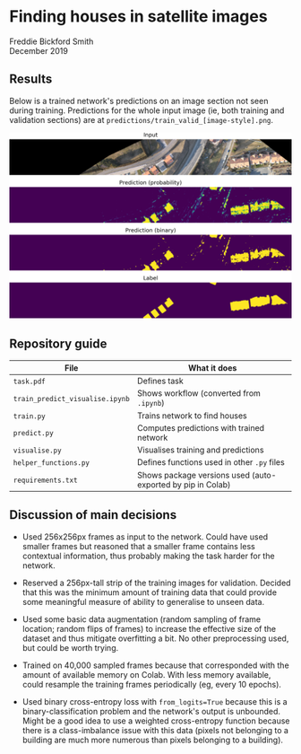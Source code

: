 # Finding houses in satellite images
Freddie Bickford Smith\
December 2019


## Results
Below is a trained network's predictions on an image section not seen during training. Predictions for the whole input image (ie, both training and validation sections) are at `predictions/train_valid_[image-style].png`.

![](/predictions/valid_comparison.png)


## Repository guide

File|What it does
-|-
`task.pdf`|Defines task
`train_predict_visualise.ipynb`|Shows workflow (converted from `.ipynb`)
`train.py`|Trains network to find houses
`predict.py`|Computes predictions with trained network
`visualise.py`|Visualises training and predictions
`helper_functions.py`|Defines functions used in other `.py` files
`requirements.txt`|Shows package versions used (auto-exported by pip in Colab)


## Discussion of main decisions

- Used 256x256px frames as input to the network. Could have used smaller frames but reasoned that a smaller frame contains less contextual information, thus probably making the task harder for the network.

- Reserved a 256px-tall strip of the training images for validation. Decided that this was the minimum amount of training data that could provide some meaningful measure of ability to generalise to unseen data.

- Used some basic data augmentation (random sampling of frame location; random flips of frames) to increase the effective size of the dataset and thus mitigate overfitting a bit. No other preprocessing used, but could be worth trying.

- Trained on 40,000 sampled frames because that corresponded with the amount of available memory on Colab. With less memory available, could resample the training frames periodically (eg, every 10 epochs).

- Used binary cross-entropy loss with `from_logits=True` because this is a binary-classification problem and the network's output is unbounded. Might be a good idea to use a weighted cross-entropy function because there is a class-imbalance issue with this data (pixels not belonging to a building are much more numerous than pixels belonging to a building).
